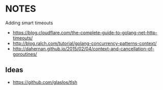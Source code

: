 NOTES
=====

Adding smart timeouts

 * https://blog.cloudflare.com/the-complete-guide-to-golang-net-http-timeouts/
 * http://blog.ralch.com/tutorial/golang-concurrency-patterns-context/
 * http://dahernan.github.io/2015/02/04/context-and-cancellation-of-goroutines/

Ideas
-----

- https://github.com/glaslos/tlsh
